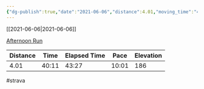 ```yaml
---
{"dg-publish":true,"date":"2021-06-06","distance":4.01,"moving_time":"40:11","elapsed_time":"43:27","pace":"10:01","total_elevation_gain":186,"url":"https://www.strava.com/activities/5443948007","permalink":"/01-personal/strava/2021-06-06-afternoon-run/","dgPassFrontmatter":true}
---
```



[[2021-06-06\|2021-06-06]]

[Afternoon Run](https://www.strava.com/activities/5443948007)

| Distance | Time  | Elapsed Time | Pace  | Elevation |
| -------- | ----- | ------------ | ----- | --------- |
| 4.01     | 40:11 | 43:27        | 10:01 | 186       |




#strava
